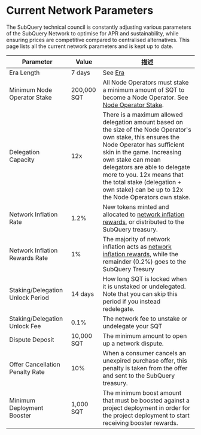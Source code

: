 # Current Network Parameters

The SubQuery technical council is constantly adjusting various parameters of the SubQuery Network to optimise for APR and sustainability, while ensuring prices are competitive compared to centralised alternatives. This page lists all the current network parameters and is kept up to date.

| Parameter                        | Value                | 描述                                                                                                                                                                                                                                                                                                                                                                                                                    |
| -------------------------------- | -------------------- | --------------------------------------------------------------------------------------------------------------------------------------------------------------------------------------------------------------------------------------------------------------------------------------------------------------------------------------------------------------------------------------------------------------------- |
| Era Length                       | 7 days               | See [Era](./introduction/era.md)                                                                                                                                                                                                                                                                                                                                                                                      |
| Minimum Node Operator Stake      | 200,000 SQT          | All Node Operators must stake a minimum amount of SQT to become a Node Operator. See [Node Operator Stake](./node_operators/stake.md).                                                                                                                                                                                                                                                |
| Delegation Capacity              | 12x                  | There is a maximum allowed delegation amount based on the size of the Node Operator's own stake, this ensures the Node Operator has sufficient skin in the game. Increasing own stake can mean delegators are able to delegate more to you. 12x means that the total stake (delegation + own stake) can be up to 12x the Node Operators own stake. |
| Network Inflation Rate           | 1.2% | New tokens minted and allocated to [network inflation rewards](./introduction/reward-distribution.md#network-inflation-rewards), or distributed to the SubQuery treasury.                                                                                                                                                                                                                             |
| Network Inflation Rewards Rate   | 1%                   | The majority of network inflation acts as [network inflation rewards](./introduction/reward-distribution.md#network-inflation-rewards), while the remainder (0.2%) goes to the SubQuery Tresury                                                                                                                                                                                    |
| Staking/Delegation Unlock Period | 14 days              | How long SQT is locked when it is unstaked or undelegated. Note that you can skip this period if you instead redelegate.                                                                                                                                                                                                                                                              |
| Staking/Delegation Unlock Fee    | 0.1% | The network fee to unstake or undelegate your SQT                                                                                                                                                                                                                                                                                                                                                                     |
| Dispute Deposit                  | 10,000 SQT           | The minimum amount to open up a network dispute.                                                                                                                                                                                                                                                                                                                                                      |
| Offer Cancellation Penalty Rate  | 10%                  | When a consumer cancels an unexpired purchase offer, this penalty is taken from the offer and sent to the SubQuery treasury.                                                                                                                                                                                                                                                                          |
| Minimum Deployment Booster       | 1,000 SQT            | The minimum boost amount that must be boosted against a project deployment in order for the project deployment to start receiving booster rewards.                                                                                                                                                                                                                                                    |
